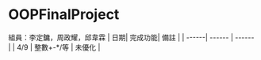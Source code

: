 # OOPFinalProject
組員：李定鏞，周政耀，邱韋霖
| 日期| 完成功能| 備註 |
| ------| ------ | ------ |
| 4/9 | 整數+-*/等 | 未優化 |
